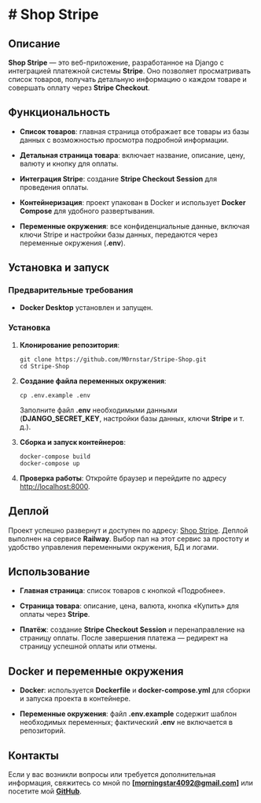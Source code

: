 # # Shop Stripe

## Описание

**Shop Stripe** — это веб-приложение, разработанное на Django с интеграцией платежной системы **Stripe**. Оно позволяет просматривать список товаров, получать детальную информацию о каждом товаре и совершать оплату через **Stripe Checkout**.

## Функциональность

- **Список товаров**: главная страница отображает все товары из базы данных с возможностью просмотра подробной информации.
    
- **Детальная страница товара**: включает название, описание, цену, валюту и кнопку для оплаты.
    
- **Интеграция Stripe**: создание **Stripe Checkout Session** для проведения оплаты.
    
- **Контейнеризация**: проект упакован в Docker и использует **Docker Compose** для удобного развертывания.
    
- **Переменные окружения**: все конфиденциальные данные, включая ключи Stripe и настройки базы данных, передаются через переменные окружения (**.env**).
    

## Установка и запуск

### Предварительные требования

- **Docker Desktop** установлен и запущен.
    

### Установка

1. **Клонирование репозитория**:
    
    ```
    git clone https://github.com/M0rnstar/Stripe-Shop.git
    cd Stripe-Shop
    ```
    
2. **Создание файла переменных окружения**:
    
    ```
    cp .env.example .env
    ```
    
    Заполните файл **.env** необходимыми данными (**DJANGO_SECRET_KEY**, настройки базы данных, ключи **Stripe** и т. д.).
    
3. **Сборка и запуск контейнеров**:
    
    ```
    docker-compose build
    docker-compose up
    ```
    
4. **Проверка работы**: Откройте браузер и перейдите по адресу [http://localhost:8000](http://localhost:8000).
    

## Деплой

Проект успешно развернут и доступен по адресу: [Shop Stripe](https://shop-stripe-production-12a2.up.railway.app/). Деплой выполнен на сервисе **Railway**. Выбор пал на этот сервис за простоту и удобство управления переменными окружения, БД и логами.

## Использование

- **Главная страница**: список товаров с кнопкой «Подробнее».
    
- **Страница товара**: описание, цена, валюта, кнопка «Купить» для оплаты через **Stripe**.
    
- **Платёж**: создание **Stripe Checkout Session** и перенаправление на страницу оплаты. После завершения платежа — редирект на страницу успешной оплаты или отмены.
    

## Docker и переменные окружения

- **Docker**: используется **Dockerfile** и **docker-compose.yml** для сборки и запуска проекта в контейнере.
    
- **Переменные окружения**: файл **.env.example** содержит шаблон необходимых переменных; фактический **.env** не включается в репозиторий.
    

## Контакты

Если у вас возникли вопросы или требуется дополнительная информация, свяжитесь со мной по **[****morningstar4092@gmail.com****]** или посетите мой [**GitHub**](https://github.com/M0rnstar).
